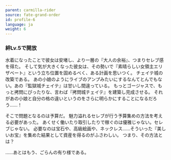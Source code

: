 ```yaml
---
parent: carmilla-rider
source: fate-grand-order
id: profile-6
language: ja
weight: 6
---
```


### 絆Lv.5で開放

水着になったことで彼女は安堵し、より一層の『大人の余裕』、つまりセレブ感を得た。
そして気が大きくなった彼女は、その勢いで『素晴らしい女領主エリザベート』という立ち位置を固めるべく、ある計画を思いつく。
チェイテ城の改築である。
あの小娘のようにライブのアンプみたいにするなんてとんでもない。あの『監獄城チェイテ』は甘いし間違っている。
もっとゴージャスで、もっと拷問にぴったりな、言わば『拷問城チェイテ』を建築し完成させる。
それがあの小娘と自分の格の違いというのをさらに明らかにすることになるだろう……！

そこで問題となるのは予算だ。
魅力溢れるセレブが行う予算集めの方法を考える必要があった。
あくせく働いたり取引したりで稼ぐのは優雅じゃない。セレブじゃない。
必要なのは宝石や、高級絵画や、ネックレス……そういった『美しいお宝』を集めた結果として資産を得るのがふさわしい。
つまり、その方法とは？

……あとはもう、ごらんの有り様である。
